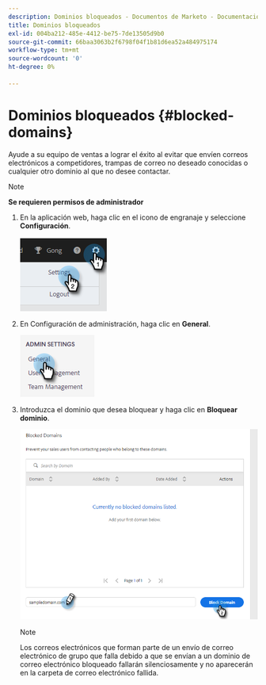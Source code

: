 ```yaml
---
description: Dominios bloqueados - Documentos de Marketo - Documentación del producto
title: Dominios bloqueados
exl-id: 004ba212-485e-4412-be75-7de13505d9b0
source-git-commit: 66baa3063b2f6798f04f1b81d6ea52a484975174
workflow-type: tm+mt
source-wordcount: '0'
ht-degree: 0%

---
```


# Dominios bloqueados {#blocked-domains}

Ayude a su equipo de ventas a lograr el éxito al evitar que envíen correos electrónicos a competidores, trampas de correo no deseado conocidas o cualquier otro dominio al que no desee contactar.

>[!NOTE]
>
>**Se requieren permisos de administrador**

1. En la aplicación web, haga clic en el icono de engranaje y seleccione **Configuración**.

   ![](assets/blocked-domains-1.png)

1. En Configuración de administración, haga clic en **General**.

   ![](assets/blocked-domains-2.png)

1. Introduzca el dominio que desea bloquear y haga clic en **Bloquear dominio**.

   ![](assets/blocked-domains-3.png)

   >[!NOTE]
   >
   >Los correos electrónicos que forman parte de un envío de correo electrónico de grupo que falla debido a que se envían a un dominio de correo electrónico bloqueado fallarán silenciosamente y no aparecerán en la carpeta de correo electrónico fallida.
